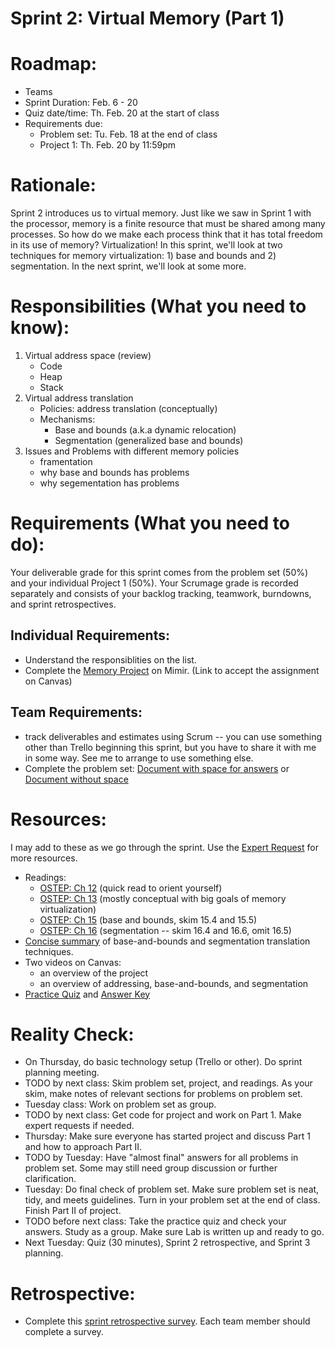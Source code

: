 # Sprint 2: Virtual Memory (Part 1)

# Roadmap:
* Teams
* Sprint Duration: Feb. 6 - 20
* Quiz date/time: Th. Feb. 20 at the start of class
* Requirements due: 
   * Problem set: Tu. Feb. 18 at the end of class
   * Project 1: Th. Feb. 20 by 11:59pm

# Rationale: 
Sprint 2 introduces us to virtual memory.  Just like we saw in Sprint 1 with the processor, memory is a finite resource that must be shared among many processes.  So how do we make each process think that it has total freedom in its use of memory?  Virtualization! In this sprint, we'll look at two techniques for memory virtualization: 1) base and bounds and 2) segmentation.  In the next sprint, we'll look at some more. 

# Responsibilities (What you need to know):
1. Virtual address space (review)
   * Code
   * Heap
   * Stack
2. Virtual address translation
   - Policies: address translation (conceptually)
   - Mechanisms:
      * Base and bounds (a.k.a dynamic relocation)
      * Segmentation (generalized base and bounds)
3. Issues and Problems with different memory policies
   - framentation
   - why base and bounds has problems
   - why segementation has problems
    

# Requirements (What you need to do):
Your deliverable grade for this sprint comes from the problem set (50%) and your individual Project 1 (50%).  Your Scrumage grade is recorded separately and consists of your backlog tracking, teamwork, burndowns, and sprint retrospectives.

## Individual Requirements:
* Understand the responsiblities on the list.
* Complete the [Memory Project](https://github.com/rollins-cms/cms330-spr20/blob/master/sprint2/project-virt-mem.md) on Mimir.  (Link to accept the assignment on Canvas)

## Team Requirements:
* track deliverables and estimates using Scrum -- you can use something other than Trello beginning this sprint, but you have to share it with me in some way.  See me to arrange to use something else.
* Complete the problem set: [Document with space for answers](./sprint2_prob_set_space.pdf) or [Document without space](./sprint2_prob_set_no_space.pdf)

# Resources:  
I may add to these as we go through the sprint.  Use the [Expert Request](https://rollins.co1.qualtrics.com/jfe/form/SV_0jNfbBpN1clDJfn?course=cms330s20&sprint=2) for more resources. 

* Readings:
   * [OSTEP: Ch 12](http://pages.cs.wisc.edu/~remzi/OSTEP/dialogue-vm.pdf) (quick read to orient yourself)
   * [OSTEP: Ch 13](http://pages.cs.wisc.edu/~remzi/OSTEP/vm-intro.pdf) (mostly conceptual with big goals of memory virtualization)
   * [OSTEP: Ch 15](http://pages.cs.wisc.edu/~remzi/OSTEP/vm-mechanism.pdf) (base and bounds, skim 15.4 and 15.5)
   * [OSTEP: Ch 16](http://pages.cs.wisc.edu/~remzi/OSTEP/vm-segmentation.pdf) (segmentation -- skim 16.4 and 16.6, omit 16.5)
* [Concise summary](http://pages.cs.wisc.edu/~bart/537/lecturenotes/s15.html) of base-and-bounds and segmentation translation techniques.
* Two videos on Canvas: 
   * an overview of the project
   * an overview of addressing, base-and-bounds, and segmentation
* [Practice Quiz](./sprint2_practice_quiz.pdf) and [Answer Key](./sprint2_practice_quiz_ans.pdf)

# Reality Check:
  * On Thursday, do basic technology setup (Trello or other).  Do sprint planning meeting.  
  * TODO by next class:  Skim problem set, project, and readings.  As your skim, make notes of relevant sections for problems on problem set.
  * Tuesday class: Work on problem set as group.
  * TODO by next class: Get code for project and work on Part 1.  Make expert requests if needed.
  * Thursday: Make sure everyone has started project and discuss Part 1 and how to approach Part II.
  * TODO by Tuesday: Have "almost final" answers for all problems in problem set.  Some may still need group discussion or further clarification.  
  * Tuesday: Do final check of problem set.  Make sure problem set is neat, tidy, and meets guidelines.  Turn in your problem set at the end of class. Finish Part II of project.
  * TODO before next class: Take the practice quiz and check your answers.  Study as a group.  Make sure Lab is written up and ready to go.
  * Next Tuesday: Quiz (30 minutes), Sprint 2 retrospective, and Sprint 3 planning.

# Retrospective:
  * Complete this [sprint retrospective survey](https://rollins.co1.qualtrics.com/jfe/form/SV_3rAIzhpHFYbIixf?course=330s20&sprint=2).  Each team member should complete a survey.
